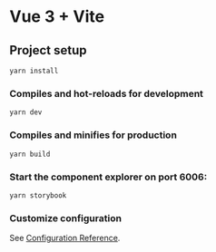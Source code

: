 # Vue 3 + Vite

## Project setup

```
yarn install
```

### Compiles and hot-reloads for development

```
yarn dev
```

### Compiles and minifies for production

```
yarn build
```

### Start the component explorer on port 6006:

```
yarn storybook
```

### Customize configuration

See [Configuration Reference](https://cli.vuejs.org/config/).

